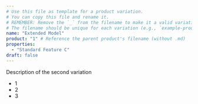 ```yaml
---
# Use this file as template for a product variation.
# You can copy this file and rename it.
# REMEMBER: Remove the `_` from the filename to make it a valid variation.
# The filename should be unique for each variation (e.g., `example-product-1-standard.md`).
name: "Extended Model"
product: "1" # Reference the parent product's filename (without .md)
properties:
  - "Standard Feature C"
draft: false
---
```


Description of the second variation

- 1
- 2
- 3